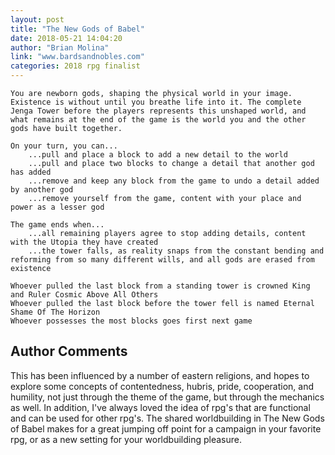 ```yaml
---
layout: post
title: "The New Gods of Babel"
date: 2018-05-21 14:04:20
author: "Brian Molina"
link: "www.bardsandnobles.com"
categories: 2018 rpg finalist
---
```

```
You are newborn gods, shaping the physical world in your image. Existence is without until you breathe life into it. The complete Jenga Tower before the players represents this unshaped world, and what remains at the end of the game is the world you and the other gods have built together.

On your turn, you can...
    ...pull and place a block to add a new detail to the world
    ...pull and place two blocks to change a detail that another god has added
    ...remove and keep any block from the game to undo a detail added by another god
    ...remove yourself from the game, content with your place and power as a lesser god

The game ends when...
    ...all remaining players agree to stop adding details, content with the Utopia they have created
    ...the tower falls, as reality snaps from the constant bending and reforming from so many different wills, and all gods are erased from existence

Whoever pulled the last block from a standing tower is crowned King and Ruler Cosmic Above All Others
Whoever pulled the last block before the tower fell is named Eternal Shame Of The Horizon
Whoever possesses the most blocks goes first next game
```
## Author Comments 

This has been influenced by a number of eastern religions, and hopes to explore some concepts of contentedness, hubris, pride, cooperation, and humility, not just through the theme of the game, but through the mechanics as well. In addition, I've always loved the idea of rpg's that are functional and can be used for other rpg's. The shared worldbuilding in The New Gods of Babel makes for a great jumping off point for a campaign in your favorite rpg, or as a new setting for your worldbuilding pleasure. 
